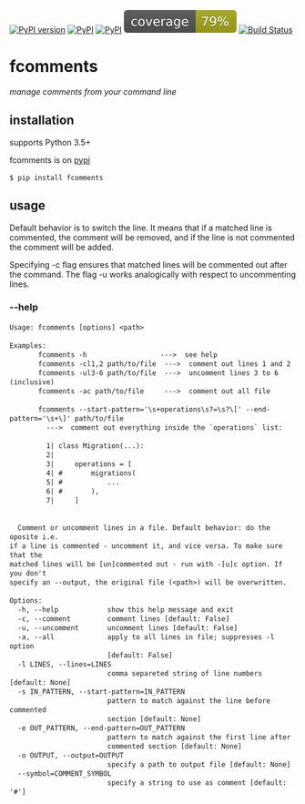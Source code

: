 [![PyPI version](https://badge.fury.io/py/fcomments.svg)](https://badge.fury.io/py/fcomments)
[![PyPI](https://img.shields.io/pypi/pyversions/fcomments.svg)]()
[![PyPI](https://img.shields.io/pypi/l/Django.svg)]()
![coverage](coverage.svg)
[![Build Status](https://travis-ci.org/tadeoos/fcomments.svg?branch=master)](https://travis-ci.org/tadeoos/fcomments)
# fcomments

*manage comments from your command line*

## installation

supports Python 3.5+

fcomments is on [pypi](https://pypi.org/project/fcomments/)

```
$ pip install fcomments
```

## usage

Default behavior is to switch the line. It means that if a matched line is commented, the comment will be removed, and if the line is not commented the comment will be added.

Specifying -c flag ensures that matched lines will be commented out after the command. The flag -u works analogically with respect to uncommenting lines.



### --help
```
Usage: fcomments [options] <path>

Examples:
       fcomments -h                  --->  see help
       fcomments -cl1,2 path/to/file  --->  comment out lines 1 and 2
       fcomments -ul3-6 path/to/file  --->  uncomment lines 3 to 6 (inclusive)
       fcomments -ac path/to/file     --->  comment out all file

       fcomments --start-pattern='\s+operations\s?=\s?\[' --end-pattern='\s+\]' path/to/file
         --->  comment out everything inside the `operations` list:

         1| class Migration(...):
         2|
         3|     operations = [
         4| #       migrations(
         5| #           ...
         6| #       ),
         7|     ]


  Comment or uncomment lines in a file. Default behavior: do the oposite i.e.
if a line is commented - uncomment it, and vice versa. To make sure that the
matched lines will be [un]commented out - run with -[u]c option. If you don't
specify an --output, the original file (<path>) will be overwritten.

Options:
  -h, --help            show this help message and exit
  -c, --comment         comment lines [default: False]
  -u, --uncomment       uncomment lines [default: False]
  -a, --all             apply to all lines in file; suppresses -l option
                        [default: False]
  -l LINES, --lines=LINES
                        comma separeted string of line numbers [default: None]
  -s IN_PATTERN, --start-pattern=IN_PATTERN
                        pattern to match against the line before commented
                        section [default: None]
  -e OUT_PATTERN, --end-pattern=OUT_PATTERN
                        pattern to match against the first line after
                        commented section [default: None]
  -o OUTPUT, --output=OUTPUT
                        specify a path to output file [default: None]
  --symbol=COMMENT_SYMBOL
                        specify a string to use as comment [default: '#']
```
